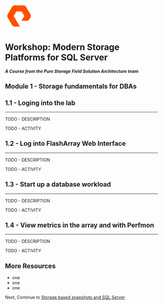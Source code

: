 ![](graphics/purestorage.png)

# Workshop: Modern Storage Platforms for SQL Server

#### <i>A Course from the Pure Storage Field Solution Architecture team</i>

## Module 1 - Storage fundamentals for DBAs


## 1.1 - Loging into the lab
---
TODO - DESCRIPTION

TODO - ACTIVITY


## 1.2 - Log into FlashArray Web Interface
---
TODO - DESCRIPTION

TODO - ACTIVITY

## 1.3 - Start up a database workload
---
TODO - DESCRIPTION

TODO - ACTIVITY


## 1.4 - View metrics in the array and with Perfmon
---
TODO - DESCRIPTION

TODO - ACTIVITY


## More Resources
- one
- one
- one


Next, Continue to [Storage based snapshots and SQL Server](./2-StorageSnapshotsForSqlServer.md)

